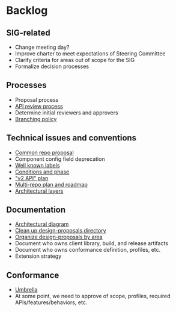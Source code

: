 # Backlog

## SIG-related

* Change meeting day?
* Improve charter to meet expectations of Steering Committee
* Clarify criteria for areas out of scope for the SIG
* Formalize decision processes

## Processes

* Proposal process
* [API review process](https://github.com/kubernetes/community/pull/419/files)
* Determine initial reviewers and approvers
* [Branching policy](https://github.com/kubernetes/community/issues/566)

## Technical issues and conventions

* [Common repo proposal](https://github.com/kubernetes/kubernetes/issues/50475)
* Component config field deprecation
* [Well known labels](https://groups.google.com/forum/#!topic/kubernetes-sig-architecture/PEp7NqWuFpw)
* [Conditions and phase](https://github.com/kubernetes/kubernetes/issues/7856)
* ["v2 API" plan](https://github.com/kubernetes/kubernetes/issues/8190)
* [Multi-repo plan and roadmap](https://github.com/kubernetes/kubernetes/issues/24343)
* [Architectural layers](https://github.com/kubernetes/community/issues/952)

## Documentation

* [Architectural diagram](https://github.com/kubernetes/community/issues/767)
* [Clean up design-proposals directory](https://github.com/kubernetes/community/issues/651)
* [Organize design-proposals by area](https://github.com/kubernetes/community/issues/918)
* Document who owns client library, build, and release artifacts
* Document who owns conformance definition, profiles, etc.
* Extension strategy

## Conformance

* [Umbrella](https://github.com/kubernetes/community/issues/432)
* At some point, we need to approve of scope, profiles, required APIs/features/behaviors, etc.
